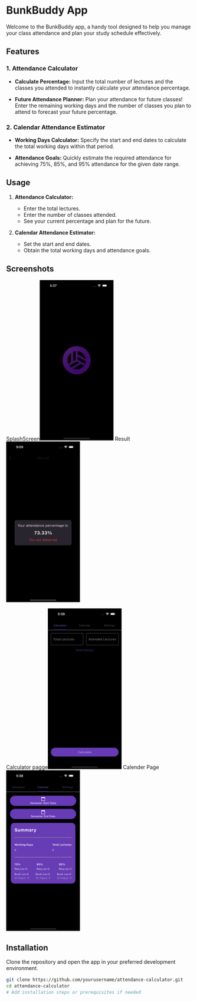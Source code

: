 # BunkBuddy App

Welcome to the BunkBuddy app, a handy tool designed to help you manage your class attendance and plan your study schedule effectively.

## Features

### 1. Attendance Calculator

- **Calculate Percentage:** Input the total number of lectures and the classes you attended to instantly calculate your attendance percentage.
  
- **Future Attendance Planner:** Plan your attendance for future classes! Enter the remaining working days and the number of classes you plan to attend to forecast your future percentage.

### 2. Calendar Attendance Estimator

- **Working Days Calculator:** Specify the start and end dates to calculate the total working days within that period.

- **Attendance Goals:** Quickly estimate the required attendance for achieving 75%, 85%, and 95% attendance for the given date range.

## Usage

1. **Attendance Calculator:**
    - Enter the total lectures.
    - Enter the number of classes attended.
    - See your current percentage and plan for the future.

2. **Calendar Attendance Estimator:**
    - Set the start and end dates.
    - Obtain the total working days and attendance goals.

## Screenshots
 SplashScreen<img src="Simulator%20Screenshot%20-%20iPhone%2015%20Pro%20-%202024-01-16%20at%2017.37.58.png" width="200" alt="Simulator Screenshot 2">
Result<img src="Simulator%20Screenshot%20-%20iPhone%2015%20Pro%20-%202024-01-15%20at%2021.09.50.png" width="200" alt="Simulator Screenshot 1">

 Calculator pagge<img src="Simulator%20Screenshot%20-%20iPhone%2015%20Pro%20-%202024-01-16%20at%2017.38.03.png" width="200" alt="Simulator Screenshot 3">
Calender Page<img src="Simulator%20Screenshot%20-%20iPhone%2015%20Pro%20-%202024-01-16%20at%2017.38.06.png" width="200" alt="Simulator Screenshot 4">



## Installation

Clone the repository and open the app in your preferred development environment.

```bash
git clone https://github.com/yourusername/attendance-calculator.git
cd attendance-calculator
# Add installation steps or prerequisites if needed

